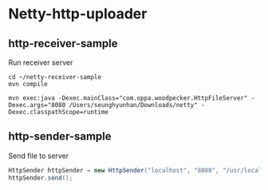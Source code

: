 # Netty-http-uploader


## http-receiver-sample
Run receiver server
```
cd ~/netty-receiver-sample
mvn compile
```

```jshelllanguage
mvn exec:java -Dexec.mainClass="com.oppa.woodpecker.HttpFileServer" -Dexec.args="8080 /Users/seunghyunhan/Downloads/netty" -Dexec.classpathScope=runtime
```

## http-sender-sample
Send file to server
```java
HttpSender httpSender = new HttpSender("localhost", "8080", "/usr/local/file.txt");
httpSender.send();
```
